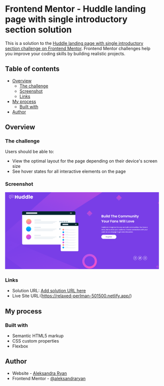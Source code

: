 # Frontend Mentor - Huddle landing page with single introductory section solution

This is a solution to the [Huddle landing page with single introductory section challenge on Frontend Mentor](https://www.frontendmentor.io/challenges/huddle-landing-page-with-a-single-introductory-section-B_2Wvxgi0). Frontend Mentor challenges help you improve your coding skills by building realistic projects.

## Table of contents

- [Overview](#overview)
  - [The challenge](#the-challenge)
  - [Screenshot](#screenshot)
  - [Links](#links)
- [My process](#my-process)
  - [Built with](#built-with)
- [Author](#author)

## Overview

### The challenge

Users should be able to:

- View the optimal layout for the page depending on their device's screen size
- See hover states for all interactive elements on the page

### Screenshot

![](./Huddle.PNG)

### Links

- Solution URL: [Add solution URL here](https://your-solution-url.com)
- Live Site URL:(https://relaxed-perlman-501500.netlify.app/)

## My process

### Built with

- Semantic HTML5 markup
- CSS custom properties
- Flexbox

## Author

- Website - [Aleksandra Ryan](https://www.aleksandraryan.com)
- Frontend Mentor - [@aleksandraryan](https://www.frontendmentor.io/profile/aleksandraryan)

